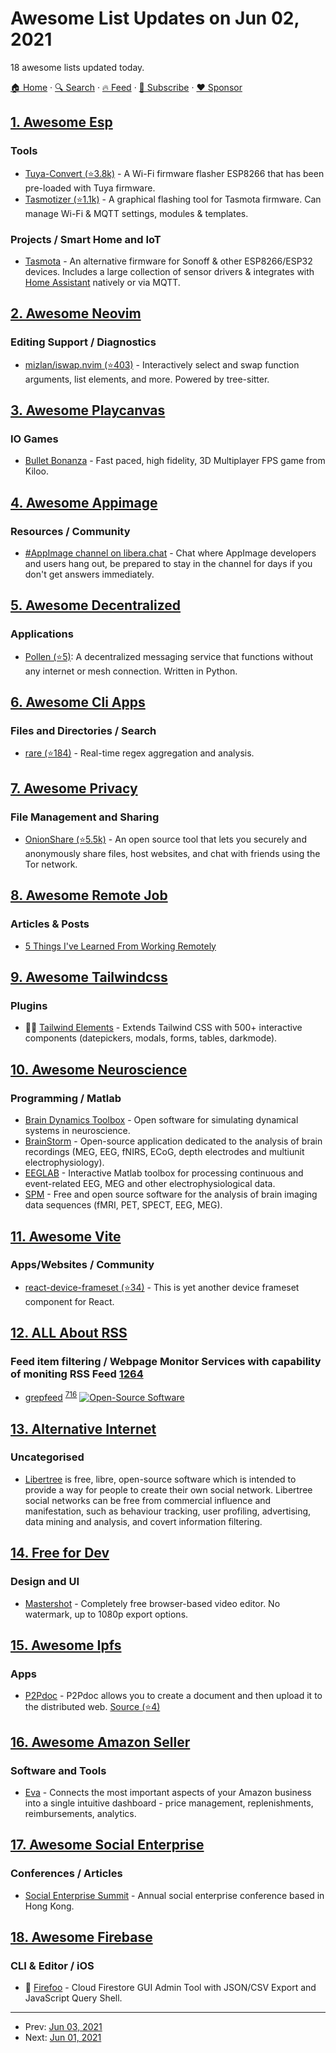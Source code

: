 # Awesome List Updates on Jun 02, 2021

18 awesome lists updated today.

[🏠 Home](/README.md) · [🔍 Search](https://www.trackawesomelist.com/search/) · [🔥 Feed](https://www.trackawesomelist.com/rss.xml) · [📮 Subscribe](https://trackawesomelist.us17.list-manage.com/subscribe?u=d2f0117aa829c83a63ec63c2f&id=36a103854c) · [❤️  Sponsor](https://github.com/sponsors/theowenyoung)



## [1. Awesome Esp](/content/agucova/awesome-esp/README.md)

### Tools

*   [Tuya-Convert (⭐3.8k)](https://github.com/ct-Open-Source/tuya-convert) - A Wi-Fi firmware flasher ESP8266 that has been pre-loaded with Tuya firmware.
*   [Tasmotizer (⭐1.1k)](https://github.com/tasmota/tasmotizer) - A graphical flashing tool for Tasmota firmware. Can manage Wi-Fi & MQTT settings, modules & templates.

### Projects / Smart Home and IoT

*   [Tasmota](https://tasmota.github.io/docs/) - An alternative firmware for Sonoff & other ESP8266/ESP32 devices. Includes a large collection of sensor drivers & integrates with [Home Assistant](https://www.home-assistant.io/) natively or via MQTT.

## [2. Awesome Neovim](/content/rockerBOO/awesome-neovim/README.md)

### Editing Support / Diagnostics

*   [mizlan/iswap.nvim (⭐403)](https://github.com/mizlan/iswap.nvim) - Interactively select and swap function arguments, list elements, and more. Powered by tree-sitter.

## [3. Awesome Playcanvas](/content/playcanvas/awesome-playcanvas/README.md)

### IO Games

*   [Bullet Bonanza](https://www.bulletbonanza.io/) - Fast paced, high fidelity, 3D Multiplayer FPS game from Kiloo.

## [4. Awesome Appimage](/content/AppImageCommunity/awesome-appimage/README.md)

### Resources / Community

*   [#AppImage channel on libera.chat](https://web.libera.chat/#AppImage) - Chat where AppImage developers and users hang out, be prepared to stay in the channel for days if you don't get answers immediately.

## [5. Awesome Decentralized](/content/croqaz/awesome-decentralized/README.md)

### Applications

*   [Pollen (⭐5)](https://github.com/maxtheaxe/pollen): A decentralized messaging service that functions without any internet or mesh connection. Written in Python.

## [6. Awesome Cli Apps](/content/agarrharr/awesome-cli-apps/README.md)

### Files and Directories / Search

*   [rare (⭐184)](https://github.com/zix99/rare) - Real-time regex aggregation and analysis.

## [7. Awesome Privacy](/content/pluja/awesome-privacy/README.md)

### File Management and Sharing

*   [OnionShare (⭐5.5k)](https://github.com/micahflee/onionshare) - An open source tool that lets you securely and anonymously share files, host websites, and chat with friends using the Tor network.

## [8. Awesome Remote Job](/content/lukasz-madon/awesome-remote-job/README.md)

### Articles & Posts

*   [5 Things I've Learned From Working Remotely](https://www.donedone.com/blog/five-things-ive-learned-working-remotely)

## [9. Awesome Tailwindcss](/content/aniftyco/awesome-tailwindcss/README.md)

### Plugins

*   🎨🧩 [Tailwind Elements](https://tailwind-elements.com/) - Extends Tailwind CSS with 500+ interactive components (datepickers, modals, forms, tables, darkmode).

## [10. Awesome Neuroscience](/content/analyticalmonk/awesome-neuroscience/README.md)

### Programming / Matlab

*   [Brain Dynamics Toolbox](https://bdtoolbox.org/) - Open software for simulating dynamical systems in neuroscience.
*   [BrainStorm](https://neuroimage.usc.edu/brainstorm/) - Open-source application dedicated to the analysis of brain recordings (MEG, EEG, fNIRS, ECoG, depth electrodes and multiunit electrophysiology).
*   [EEGLAB](https://sccn.ucsd.edu/eeglab/) - Interactive Matlab toolbox for processing continuous and event-related EEG, MEG and other electrophysiological data.
*   [SPM](https://www.fil.ion.ucl.ac.uk/spm/) - Free and open source software for the  analysis of brain imaging data sequences (fMRI, PET, SPECT, EEG, MEG).

## [11. Awesome Vite](/content/vitejs/awesome-vite/README.md)

### Apps/Websites / Community

*   [react-device-frameset (⭐34)](https://github.com/zheeeng/react-device-frameset) - This is yet another device frameset component for React.

## [12. ALL About RSS](/content/AboutRSS/ALL-about-RSS/README.md)

### Feed item filtering / Webpage Monitor Services with capability of moniting RSS Feed   [1264](https://t.me/s/aboutrss/1264)

*   [grepfeed](https://grepfeed.sigwait.tk/) <sup>[716](https://t.me/s/aboutrss/716)</sup> [![Open-Source Software](https://github.com/AboutRSS/ALL-about-RSS/raw/master/media/open-source.png)](https://github.com/gromnitsky/grepfeed)

## [13. Alternative Internet](/content/redecentralize/alternative-internet/README.md)

### Uncategorised

*   [Libertree](http://libertree.org/) is free, libre, open-source software which is intended to provide a way for people to create their own social network. Libertree social networks can be free from commercial influence and manifestation, such as behaviour tracking, user profiling, advertising, data mining and analysis, and covert information filtering.

## [14. Free for Dev](/content/ripienaar/free-for-dev/README.md)

### Design and UI

*   [Mastershot](https://mastershot.app) - Completely free browser-based video editor. No watermark, up to 1080p export options.

## [15. Awesome Ipfs](/content/ipfs/awesome-ipfs/README.md)

### Apps

*   [P2Pdoc](https://p2pdoc.glitch.me/) - P2Pdoc allows you to create a document and then upload it to the distributed web. [Source (⭐4)](https://github.com/aboutDavid/p2pdoc)

## [16. Awesome Amazon Seller](/content/ScaleLeap/awesome-amazon-seller/README.md)

### Software and Tools

*   [Eva](https://eva.guru/) - Connects the most important aspects of your Amazon business into a single intuitive dashboard - price management, replenishments, reimbursements, analytics.

## [17. Awesome Social Enterprise](/content/RayBB/awesome-social-enterprise/README.md)

### Conferences / Articles

*   [Social Enterprise Summit](https://www.ses.org.hk/) - Annual social enterprise conference based in Hong Kong.

## [18. Awesome Firebase](/content/jthegedus/awesome-firebase/README.md)

### CLI & Editor / iOS

*   🔧 [Firefoo](https://firefoo.app) - Cloud Firestore GUI Admin Tool with JSON/CSV Export and JavaScript Query Shell.

---

- Prev: [Jun 03, 2021](/content/2021/06/03/README.md)
- Next: [Jun 01, 2021](/content/2021/06/01/README.md)